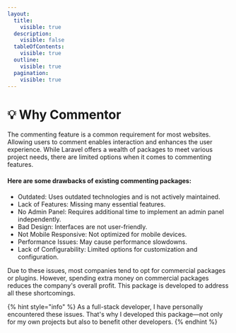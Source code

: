 ```yaml
---
layout:
  title:
    visible: true
  description:
    visible: false
  tableOfContents:
    visible: true
  outline:
    visible: true
  pagination:
    visible: true
---
```


# 💡 Why Commentor

The commenting feature is a common requirement for most websites. Allowing users to comment enables interaction and enhances the user experience. While Laravel offers a wealth of packages to meet various project needs, there are limited options when it comes to commenting features.

#### &#x20;Here are some drawbacks of existing commenting packages:

* Outdated: Uses outdated technologies and is not actively maintained.
* Lack of Features: Missing many essential features.
* No Admin Panel: Requires additional time to implement an admin panel independently.
* Bad Design: Interfaces are not user-friendly.
* Not Mobile Responsive: Not optimized for mobile devices.
* Performance Issues: May cause performance slowdowns.
* Lack of Configurability: Limited options for customization and configuration.

Due to these issues, most companies tend to opt for commercial packages or plugins. However, spending extra money on commercial packages reduces the company's overall profit. This package is developed to address all these shortcomings.

{% hint style="info" %}
As a full-stack developer, I have personally encountered these issues. That's why I developed this package—not only for my own projects but also to benefit other developers.
{% endhint %}
